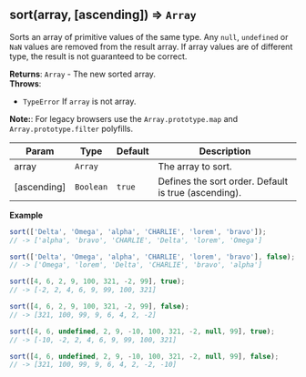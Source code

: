 <a name="sort"></a>

## sort(array, [ascending]) ⇒ <code>Array</code>
Sorts an array of primitive values of the same type.
Any `null`, `undefined` or `NaN` values are removed from the result array.
If array values are of different type, the result is not guaranteed to be correct.

**Returns**: <code>Array</code> - The new sorted array.  
**Throws**:

- <code>TypeError</code> If `array` is not array.

**Note:**: For legacy browsers use the `Array.prototype.map` and `Array.prototype.filter` polyfills.  

| Param | Type | Default | Description |
| --- | --- | --- | --- |
| array | <code>Array</code> |  | The array to sort. |
| [ascending] | <code>Boolean</code> | <code>true</code> | Defines the sort order. Default is true (ascending). |

**Example**  
```js
sort(['Delta', 'Omega', 'alpha', 'CHARLIE', 'lorem', 'bravo']);
// -> ['alpha', 'bravo', 'CHARLIE', 'Delta', 'lorem', 'Omega']

sort(['Delta', 'Omega', 'alpha', 'CHARLIE', 'lorem', 'bravo'], false);
// -> ['Omega', 'lorem', 'Delta', 'CHARLIE', 'bravo', 'alpha']

sort([4, 6, 2, 9, 100, 321, -2, 99], true);
// -> [-2, 2, 4, 6, 9, 99, 100, 321]

sort([4, 6, 2, 9, 100, 321, -2, 99], false);
// -> [321, 100, 99, 9, 6, 4, 2, -2]

sort([4, 6, undefined, 2, 9, -10, 100, 321, -2, null, 99], true);
// -> [-10, -2, 2, 4, 6, 9, 99, 100, 321]

sort([4, 6, undefined, 2, 9, -10, 100, 321, -2, null, 99], false);
// -> [321, 100, 99, 9, 6, 4, 2, -2, -10]
```
